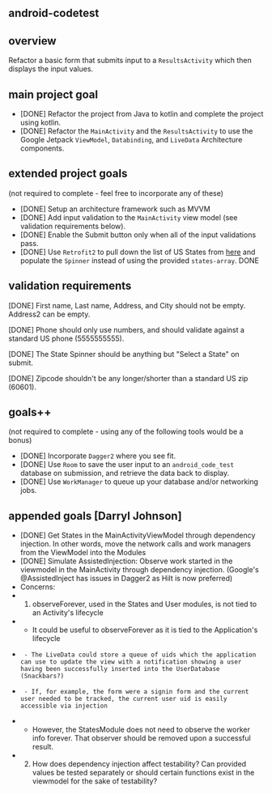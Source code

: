 ## android-codetest

## overview

Refactor a basic form that submits input to a `ResultsActivity` which then displays the input values.

## main project goal

* [DONE] Refactor the project from Java to kotlin and complete the project using kotlin.
* [DONE] Refactor the `MainActivity` and the `ResultsActivity` to use the Google Jetpack `ViewModel`, `Databinding`, and `LiveData` Architecture components.

## extended project goals
(not required to complete - feel free to incorporate any of these)

* [DONE] Setup an architecture framework such as MVVM
* [DONE] Add input validation to the `MainActivity` view model (see validation requirements below).
* [DONE] Enable the Submit button only when all of the input validations pass.
* [DONE] Use `Retrofit2` to pull down the list of US States from [here](https://api.jsonbin.io/b/60770a3c5b165e19f6201b95) and populate the `Spinner` instead of using the provided `states-array`. DONE

## validation requirements

[DONE] First name, Last name, Address, and City should not be empty. Address2 can be empty.

[DONE] Phone should only use numbers, and should validate against a standard US phone (5555555555).

[DONE] The State Spinner should be anything but "Select a State" on submit.

[DONE] Zipcode shouldn't be any longer/shorter than a standard US zip (60601).

## goals++
(not required to complete - using any of the following tools would be a bonus)

* [DONE] Incorporate `Dagger2` where you see fit.
* [DONE] Use `Room` to save the user input to an `android_code_test` database on submission, and retrieve the data back to display.
* [DONE] Use `WorkManager` to queue up your database and/or networking jobs.

## appended goals [Darryl Johnson]

* [DONE] Get States in the MainActivityViewModel through dependency injection. In other words, move the network calls and work managers from the ViewModel into the Modules
* [DONE] Simulate AssistedInjection: Observe work started in the viewmodel in the MainActivity through dependency injection. (Google's @AssistedInject has issues in Dagger2 as Hilt is now preferred)
* Concerns:
* 1. observeForever, used in the States and User modules, is not tied to an Activity's lifecycle
*    - It could be useful to observeForever as it is tied to the Application's lifecycle
*      - The LiveData could store a queue of uids which the application can use to update the view with a notification showing a user having been successfully inserted into the UserDatabase (Snackbars?)
*      - If, for example, the form were a signin form and the current user needed to be tracked, the current user uid is easily accessible via injection
*    - However, the StatesModule does not need to observe the worker info forever. That observer should be removed upon a successful result.
* 2. How does dependency injection affect testability? Can provided values be tested separately or should certain functions exist in the viewmodel for the sake of testability?